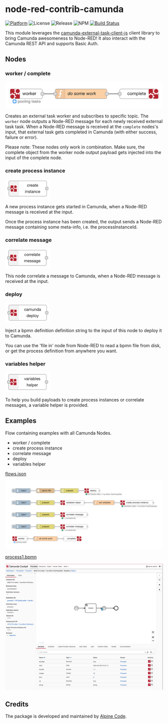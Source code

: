 # node-red-contrib-camunda

[![Platform](https://img.shields.io/badge/platform-Node--RED-red)](https://nodered.org)
![License](https://img.shields.io/github/license/alpine-code/node-red-contrib-camunda.svg)
![Release](https://img.shields.io/npm/v/node-red-contrib-camunda.svg)
![NPM](https://img.shields.io/npm/dm/node-red-contrib-camunda.svg)
[![Build Status](https://drone.alpine-code.com/api/badges/alpine-code/node-red-contrib-camunda/status.svg)](https://drone.alpine-code.com/alpine-code/node-red-contrib-camunda)

This module leverages the [camunda-external-task-client-js](https://github.com/camunda/camunda-external-task-client-js) client library to bring Camunda awesomeness to Node-RED!
It also interact with the Camunda REST API and supports Basic Auth.

## Nodes

### worker / complete

![task-worker and complete node](docs/worker-complete.png)

Creates an external task worker and subscribes to specific topic. The `worker` node outputs a Node-RED message for each newly received external task task.
When a Node-RED message is received at the `complete` nodes's input, that external task gets completed in Camunda (with either success, failure or error).

Please note: These nodes only work in combination. Make sure, the complete object from the worker node output payload gets injected into the input of the complete node.

### create process instance

![workflow-instance node](docs/workflow-instance.png)

A new process instance gets started in Camunda, when a Node-RED message is received at the input.

Once the process instance has been created, the output sends a Node-RED message containing some meta-info, i.e. the processInstanceId.

### correlate message

![publish-message node](docs/publish-message.png)

This node correlate a message to Camunda, when a Node-RED message is received at the input.

### deploy

![deploy node](docs/deploy.png)

Inject a bpmn definition definition string to the input of this node to deploy it to Camunda.

You can use the 'file in' node from Node-RED to read a bpmn file from disk, or get the process definition from anywhere you want.

### variables helper

![variables-helper node](docs/variables-helper.png)

To help you build payloads to create process instances or correlate messages, a variable helper is provided.

## Examples

Flow containing examples with all Camunda Nodes.
- worker / complete
- create process instance
- correlate message
- deploy
- variables helper

[flows.json](https://github.com/alpine-code/node-red-contrib-camunda/blob/master/docs/flows.json)

![Flow](docs/example-flow.png)

[process1.bpmn](https://github.com/alpine-code/node-red-contrib-camunda/blob/master/docs/process1.bpmn)

![Process](docs/example-process.png)

## Credits

The package is developed and maintained by [Alpine Code](https://www.alpine-code.com/).

